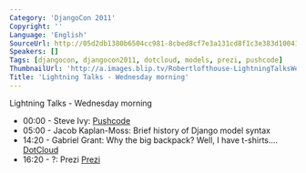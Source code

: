 ```yaml
---
Category: 'DjangoCon 2011'
Copyright: ''
Language: 'English'
SourceUrl: http://05d2db1380b6504cc981-8cbed8cf7e3a131cd8f1c3e383d10041.r93.cf2.rackcdn.com/djangocon-2011/74_lightning-talks-wednesday-morning.m4v
Speakers: []
Tags: [djangocon, djangocon2011, dotcloud, models, prezi, pushcode]
ThumbnailUrl: 'http://a.images.blip.tv/Robertlofthouse-LightningTalksWedAm363-324.jpg'
Title: 'Lightning Talks - Wednesday morning'
---
```

Lightning Talks - Wednesday morning

  * 00:00 - Steve Ivy: [Pushcode](http://pushcode.wallrazer.com/)
  * 05:00 - Jacob Kaplan-Moss: Brief history of Django model syntax 
  * 14:20 - Gabriel Grant: Why the big backpack? Well, I have t-shirts.... [DotCloud](http://dotcloud.com/)
  * 16:20 - ?: Prezi [Prezi](http://prezi.com/)
